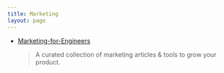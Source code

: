 ```yaml
---
title: Marketing
layout: page
---
```


* [Marketing-for-Engineers](https://github.com/LisaDziuba/Marketing-for-Engineers)
  > A curated collection of marketing articles & tools to grow your product.

